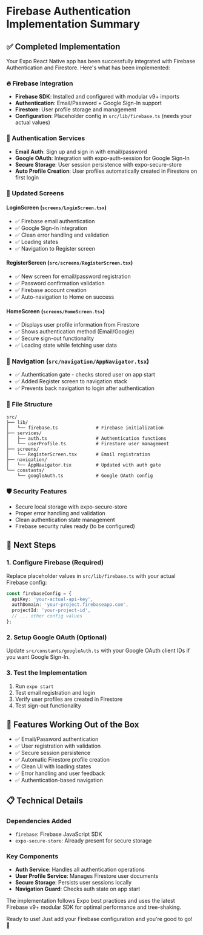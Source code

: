 # Firebase Authentication Implementation Summary

## ✅ Completed Implementation

Your Expo React Native app has been successfully integrated with Firebase Authentication and Firestore. Here's what has been implemented:

### 🔥 Firebase Integration
- **Firebase SDK**: Installed and configured with modular v9+ imports
- **Authentication**: Email/Password + Google Sign-In support
- **Firestore**: User profile storage and management
- **Configuration**: Placeholder config in `src/lib/firebase.ts` (needs your actual values)

### 🔐 Authentication Services
- **Email Auth**: Sign up and sign in with email/password
- **Google OAuth**: Integration with expo-auth-session for Google Sign-In
- **Secure Storage**: User session persistence with expo-secure-store
- **Auto Profile Creation**: User profiles automatically created in Firestore on first login

### 📱 Updated Screens

#### LoginScreen (`screens/LoginScreen.tsx`)
- ✅ Firebase email authentication
- ✅ Google Sign-In integration
- ✅ Clean error handling and validation
- ✅ Loading states
- ✅ Navigation to Register screen

#### RegisterScreen (`src/screens/RegisterScreen.tsx`)
- ✅ New screen for email/password registration
- ✅ Password confirmation validation
- ✅ Firebase account creation
- ✅ Auto-navigation to Home on success

#### HomeScreen (`screens/HomeScreen.tsx`)
- ✅ Displays user profile information from Firestore
- ✅ Shows authentication method (Email/Google)
- ✅ Secure sign-out functionality
- ✅ Loading state while fetching user data

### 🧭 Navigation (`src/navigation/AppNavigator.tsx`)
- ✅ Authentication gate - checks stored user on app start
- ✅ Added Register screen to navigation stack
- ✅ Prevents back navigation to login after authentication

### 📁 File Structure
```
src/
├── lib/
│   └── firebase.ts              # Firebase initialization
├── services/
│   ├── auth.ts                  # Authentication functions
│   └── userProfile.ts           # Firestore user management
├── screens/
│   └── RegisterScreen.tsx       # Email registration
├── navigation/
│   └── AppNavigator.tsx         # Updated with auth gate
└── constants/
    └── googleAuth.ts            # Google OAuth config
```

### 🛡️ Security Features
- Secure local storage with expo-secure-store
- Proper error handling and validation
- Clean authentication state management
- Firebase security rules ready (to be configured)

## 🚀 Next Steps

### 1. Configure Firebase (Required)
Replace placeholder values in `src/lib/firebase.ts` with your actual Firebase config:
```typescript
const firebaseConfig = {
  apiKey: 'your-actual-api-key',
  authDomain: 'your-project.firebaseapp.com',
  projectId: 'your-project-id',
  // ... other config values
};
```

### 2. Setup Google OAuth (Optional)
Update `src/constants/googleAuth.ts` with your Google OAuth client IDs if you want Google Sign-In.

### 3. Test the Implementation
1. Run `expo start`
2. Test email registration and login
3. Verify user profiles are created in Firestore
4. Test sign-out functionality

## 🎯 Features Working Out of the Box

- ✅ Email/Password authentication
- ✅ User registration with validation
- ✅ Secure session persistence
- ✅ Automatic Firestore profile creation
- ✅ Clean UI with loading states
- ✅ Error handling and user feedback
- ✅ Authentication-based navigation

## 📋 Technical Details

### Dependencies Added
- `firebase`: Firebase JavaScript SDK
- `expo-secure-store`: Already present for secure storage

### Key Components
- **Auth Service**: Handles all authentication operations
- **User Profile Service**: Manages Firestore user documents
- **Secure Storage**: Persists user sessions locally
- **Navigation Guard**: Checks auth state on app start

The implementation follows Expo best practices and uses the latest Firebase v9+ modular SDK for optimal performance and tree-shaking.

Ready to use! Just add your Firebase configuration and you're good to go! 🎉


